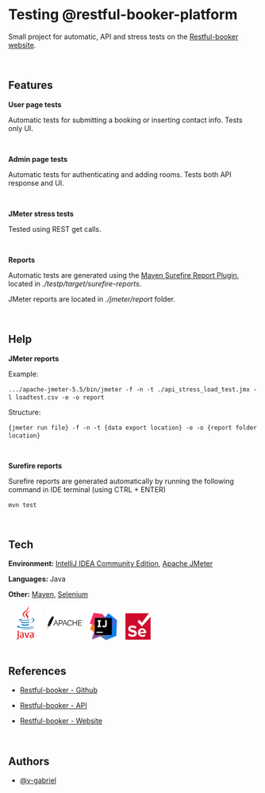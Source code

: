 # Testing @restful-booker-platform
Small project for automatic, API and stress tests on the [Restful-booker website](https://automationintesting.online/).

<br>

## Features

**User page tests**

Automatic tests for submitting a booking or inserting contact info.
Tests only UI.

<br>

**Admin page tests**

Automatic tests for authenticating and adding rooms.
Tests both API response and UI.

<br>

**JMeter stress tests**

Tested using REST get calls.

<br>

**Reports**

Automatic tests are generated using the [Maven Surefire Report Plugin](https://maven.apache.org/surefire/maven-surefire-report-plugin/), located in 
<i>./testp/target/surefire-reports</i>.

JMeter reports are located in <i>./jmeter/report</i> folder.

<br>

## Help

**JMeter reports**

Example:

    .../apache-jmeter-5.5/bin/jmeter -f -n -t ./api_stress_load_test.jmx -l loadtest.csv -e -o report


Structure: 


    {jmeter run file} -f -n -t {data export location} -e -o {report folder location}


<br>

**Surefire reports**

Surefire reports are generated automatically by running the following command in IDE terminal (using CTRL + ENTER)

    mvn test
  
  
<br>

## Tech

**Environment:** [IntelliJ IDEA Community Edition](https://www.jetbrains.com/idea/download/#section=linux), [Apache JMeter](https://jmeter.apache.org/)

**Languages:** Java

**Other:** [Maven](https://maven.apache.org/), [Selenium](https://www.selenium.dev/)

<div>
  <img src="https://github.com/devicons/devicon/blob/master/icons/java/java-original-wordmark.svg" title="Java" alt="Java" width="70" height="70"/>&nbsp;
  <img src="https://github.com/devicons/devicon/blob/master/icons/apache/apache-plain-wordmark.svg" title="Apache" **alt="Apache" width="70" height="70"/>&nbsp;&nbsp;&nbsp;
    <img src="https://github.com/devicons/devicon/blob/master/icons/intellij/intellij-original.svg" title="Intellij" **alt="Intellij" width="55" height="55"/>&nbsp;&nbsp;&nbsp;
            <img src="https://github.com/devicons/devicon/blob/master/icons/selenium/selenium-original.svg" title="Selenium" **alt="Selenium" width="55" height="55"/>&nbsp;
</div>

<br>

## References

- [Restful-booker - Github](https://github.com/mwinteringham/restful-booker-platform)

- [Restful-booker - API](https://restful-booker.herokuapp.com/apidoc/index.html)

- [Restful-booker - Website](https://automationintesting.online/)

<br>

## Authors

- [@v-gabriel](https://github.com/v-gabriel)

